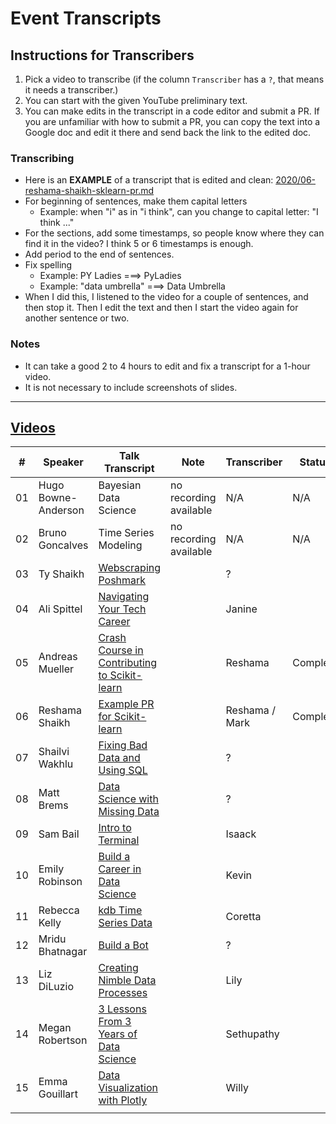 # Event Transcripts

## Instructions for Transcribers

1. Pick a video to transcribe (if the column `Transcriber` has a `?`, that means it needs a transcriber.)
1. You can start with the given YouTube preliminary text.
1. You can make edits in the transcript in a code editor and submit a PR.  If you are unfamiliar with how to submit a PR, you can copy the text into a Google doc and edit it there and send back the link to the edited doc.

### Transcribing
- Here is an **EXAMPLE** of a transcript that is edited and clean: [2020/06-reshama-shaikh-sklearn-pr.md](https://github.com/data-umbrella/event-transcripts/blob/main/2020/06-reshama-shaikh-sklearn-pr.md)
- For beginning of sentences, make them capital letters
  - Example:  when "i" as in "i think", can you change to capital letter:  "I think ..."   
- For the sections, add some timestamps, so people know where they can find it in the video?  I think 5 or 6 timestamps is enough. 
- Add period to the end of sentences.  
- Fix spelling
  - Example:  PY Ladies  ===>  PyLadies
  - Example: "data umbrella" ===> Data Umbrella
- When I did this, I listened to the video for a couple of sentences, and then stop it.  Then I edit the text and then I start the video again for another sentence or two. 

### Notes
- It can take a good 2 to 4 hours to edit and fix a transcript for a 1-hour video.  
- It is not necessary to include screenshots of slides.

---

## [Videos](https://www.youtube.com/c/DataUmbrella/videos)


| #  | Speaker             | Talk Transcript                                        | Note                   | Transcriber  | Status |
|----|---------------------|----------------------------------------------------------|------------------------|--------------|--------|
| 01 | Hugo Bowne-Anderson | Bayesian Data Science                                    | no recording available | N/A          | N/A    |
| 02 | Bruno Goncalves     | Time Series Modeling                                     | no recording available | N/A          | N/A    |
| 03 | Ty Shaikh           | [Webscraping Poshmark](2020/03-ty-shaikh-webscraping.md) |                        | ?            |        |
| 04 | Ali Spittel         | [Navigating Your Tech Career](2020/04-ali-spittel-career.md)  |                   | Janine     |        |
| 05 | Andreas Mueller     | [Crash Course in Contributing to Scikit-learn](2020/05-andreas-mueller-contributing.md) || Reshama  | Complete |
| 06 | Reshama Shaikh      | [Example PR for Scikit-learn](2020/06-reshama-shaikh-sklearn-pr.md)    |           | Reshama / Mark  | Complete |
| 07 | Shailvi Wakhlu      |  [Fixing Bad Data and Using SQL](2020/07-shailvi-wakhlu-fixing-data.md)|                        |  ?            |        |
| 08 | Matt Brems          |   [Data Science with Missing Data](2020/08-matt-brems-missing-data.md) |                        |  ?            |        |
| 09 | Sam Bail            | [Intro to Terminal](2020/09-sam-bail-terminal.md)                      |                        |  Isaack    |        |
| 10 | Emily Robinson      |  [Build a Career in Data Science](2020/10-emily-robinson-career.md)    |                        |  Kevin       |        |
| 11 | Rebecca Kelly       |  [kdb Time Series Data](2020/11-rebecca-kelly-kdb.md)                  |                        |  Coretta   |        |
| 12 | Mridu Bhatnagar     |  [Build a Bot](2020/12-mridu-bhatnagar-bot.md)                             |                        |  ?           |        |
| 13 | Liz DiLuzio         |  [Creating Nimble Data Processes](2020/13-liz-diluzio-data-process.md)    |                        |  Lily           |        |
| 14 | Megan Robertson     |  [3 Lessons From 3 Years of Data Science](2020/14-megan-robertson-career.md)|                        |  Sethupathy  |        |
| 15 | Emma Gouillart      |  [Data Visualization with Plotly](2020/15-emma-gouillart-plotly.md)              |                        |  Willy       |        |
|    |                     |                                                          |                        |              |        |
